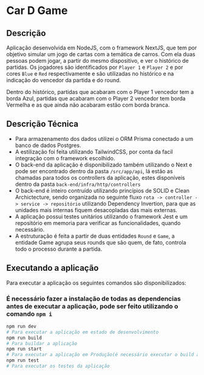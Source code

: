 # Car D Game

## Descrição

Aplicação desenvolvida em NodeJS, com o framework NextJS, que tem por objetivo simular um jogo de cartas com a temática de carros. Com ela duas pessoas podem jogar, a partir do mesmo dispositivo, e ver o histórico de partidas.
Os jogadores são identificados por `Player 1` e `Player 2` e por cores `Blue` e `Red` respectivamente e são utilizadas no histórico e na indicação do vencedor da partida e do round.

Dentro do histórico, partidas que acabaram com o Player 1 vencedor tem a borda Azul, partidas que acabaram com o Player 2 vencedor tem borda Vermelha e as que ainda não acabaram estão com borda branca.

## Descrição Técnica
- Para armazenamento dos dados utilizei o ORM Prisma conectado a um banco de dados Postgres.
- A estilização foi feita utilizando TailwindCSS, por conta da facil integração com o framework escolhido.
- O back-end da aplicação é disponibilizado também utilizando o Next e pode ser encontrado dentro da pasta `/src/app/api`, lá estão as chamadas para todos os controllers da aplicação, estes disponíveis dentro da pasta `back-end/infra/http/controllers`
- O back-end é inteiro contruído utilizando princípios de SOLID e Clean Archictecture, sendo organizada no seguinte fluxo `rota -> controller -> service -> repositório` utilizando Dependency Invertion, para que as unidades mais internas fiquem desacopladas das mais externas.
- A aplicação possui testes unitários utilizando o framework Jest e um repositório em memoria para verificar as funcionalidades, quando necessário.
- A estruturação é feita a partir de duas entidades `Round` e `Game`, a entidade Game agrupa seus rounds que são quem, de fato, controla todo o processo durante a partida.

## Executando a aplicação

Para executar a aplicação os seguintes comandos são disponibilizados:

### É necessário fazer a instalação de todas as dependencias antes de executar a aplicação, pode ser feito utilizando o comando `npm i`

```bash
npm run dev
# Para executar a aplicação em estado de desenvolvimento
npm run build
# Para buildar a aplicação
npm run start
# Para executar a aplicação em Produção(é necessário executar o build antes de executar neste formato)
npm run test
# Para executar os testes da aplicação
```
